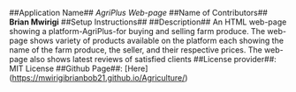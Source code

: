 ##Application Name##
*AgriPlus Web-page* 
##Name of Contributors## **Brian Mwirigi** 
##Setup Instructions##
 ##Description## An HTML web-page showing a platform-AgriPlus-for buying and selling farm produce. The web-page shows variety of products available on the platform each showing the name of the farm produce, the seller, and their respective prices. The web-page also shows latest reviews of satisfied clients
 ##License provider##: MIT License 
 ##Github Page##: [Here] (https://mwirigibrianbob21.github.io/Agriculture/)